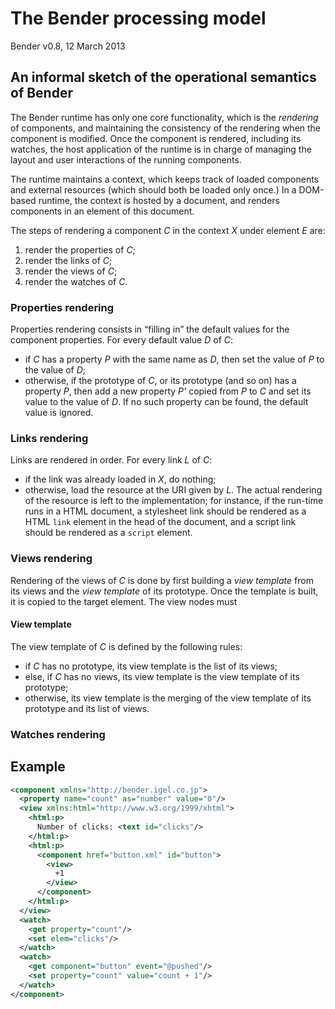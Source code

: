 # The Bender processing model

Bender v0.8, 12 March 2013

## An informal sketch of the operational semantics of Bender

The Bender runtime has only one core functionality, which is the *rendering* of
components, and maintaining the consistency of the rendering when the component
is modified. Once the component is rendered, including its watches, the host
application of the runtime is in charge of managing the layout and user
interactions of the running components.

The runtime maintains a context, which keeps track of loaded components and
external resources (which should both be loaded only once.) In a DOM-based
runtime, the context is hosted by a document, and renders components in an
element of this document.

The steps of rendering a component *C* in the context *X* under element *E* are:

1. render the properties of *C*;
2. render the links of *C*;
3. render the views of *C*;
4. render the watches of *C*.

### Properties rendering

Properties rendering consists in “filling in” the default values for the
component properties. For every default value *D* of *C*:

* if *C* has a property *P* with the same name as *D*, then set the value of *P*
  to the value of *D*;
* otherwise, if the prototype of *C*, or its prototype (and so on) has a
  property *P*, then add a new property *P’* copied from *P* to *C* and set its
  value to the value of *D*. If no such property can be found, the default value
  is ignored.

### Links rendering

Links are rendered in order. For every link *L* of *C*:

* if the link was already loaded in *X*, do nothing;
* otherwise, load the resource at the URI given by *L*. The actual rendering of
  the resource is left to the implementation; for instance, if the run-time runs
  in a HTML document, a stylesheet link should be rendered as a HTML `link`
  element in the head of the document, and a script link should be rendered as a
  `script` element.

### Views rendering

Rendering of the views of *C* is done by first building a *view template* from
its views and the *view template* of its prototype. Once the template is built,
it is copied to the target element. The view nodes must 

#### View template

The view template of *C* is defined by the following rules:

* if *C* has no prototype, its view template is the list of its views;
* else, if *C* has no views, its view template is the view template of its
  prototype;
* otherwise, its view template is the merging of the view template of its
  prototype and its list of views.

#### 

### Watches rendering


## Example

```xml
<component xmlns="http://bender.igel.co.jp">
  <property name="count" as="number" value="0"/>
  <view xmlns:html="http://www.w3.org/1999/xhtml">
    <html:p>
      Number of clicks: <text id="clicks"/>
    </html:p>
    <html:p>
      <component href="button.xml" id="button">
        <view>
          +1
        </view>
      </component>
    </html:p>
  </view>
  <watch>
    <get property="count"/>
    <set elem="clicks"/>
  </watch>
  <watch>
    <get component="button" event="@pushed"/>
    <set property="count" value="count + 1"/>
  </watch>
</component>
```

